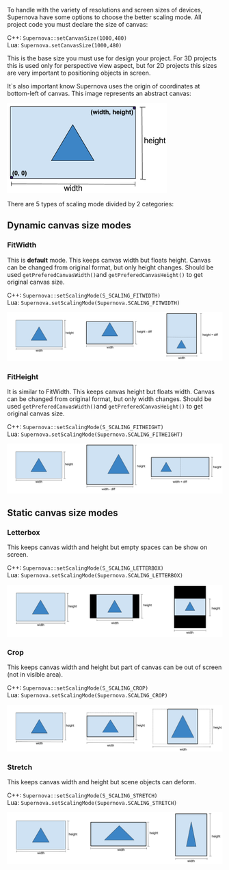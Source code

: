To handle with the variety of resolutions and screen sizes of devices, Supernova have some options to choose the better scaling mode. All project code you must declare the size of canvas:

C++: ```Supernova::setCanvasSize(1000,480)```   
Lua: ```Supernova.setCanvasSize(1000,480)```

This is the base size you must use for design your project. For 3D projects this is used only for perspective view aspect, but for 2D projects this sizes are very important to positioning objects in screen.

It`s also important know Supernova uses the origin of coordinates at bottom-left of canvas. This image represents an abstract canvas:

![Canvas](../images/Canvas.png)

There are 5 types of scaling mode divided by 2 categories:

## Dynamic canvas size modes

### FitWidth

This is **default** mode. This keeps canvas width but floats height. Canvas can be changed from original format, but only height changes. Should be used ```getPreferedCanvasWidth()```and ```getPreferedCanvasHeight()``` to get original canvas size.

C++: ```Supernova::setScalingMode(S_SCALING_FITWIDTH)```    
Lua: ```Supernova.setScalingMode(Supernova.SCALING_FITWIDTH)```

![Fitwidth](../images/Fitwidth.png)

### FitHeight

It is similar to FitWidth. This keeps canvas height but floats width. Canvas can be changed from original format, but only width changes. Should be used ```getPreferedCanvasWidth()```and ```getPreferedCanvasHeight()``` to get original canvas size.

C++: ```Supernova::setScalingMode(S_SCALING_FITHEIGHT)```   
Lua: ```Supernova.setScalingMode(Supernova.SCALING_FITHEIGHT)```

![Fitheight](../images/Fitheight.png)

## Static canvas size modes

### Letterbox

This keeps canvas width and height but empty spaces can be show on screen.

C++: ```Supernova::setScalingMode(S_SCALING_LETTERBOX)```   
Lua: ```Supernova.setScalingMode(Supernova.SCALING_LETTERBOX)```

![Letterbox](../images/Letterbox.png)

### Crop

This keeps canvas width and height but part of canvas can be out of screen (not in visible area).

C++: ```Supernova::setScalingMode(S_SCALING_CROP)```    
Lua: ```Supernova.setScalingMode(Supernova.SCALING_CROP)```

![Crop](../images/Crop.png)

### Stretch

This keeps canvas width and height but scene objects can deform.

C++: ```Supernova::setScalingMode(S_SCALING_STRETCH)```     
Lua: ```Supernova.setScalingMode(Supernova.SCALING_STRETCH)```

![Stretch](../images/Stretch.png)